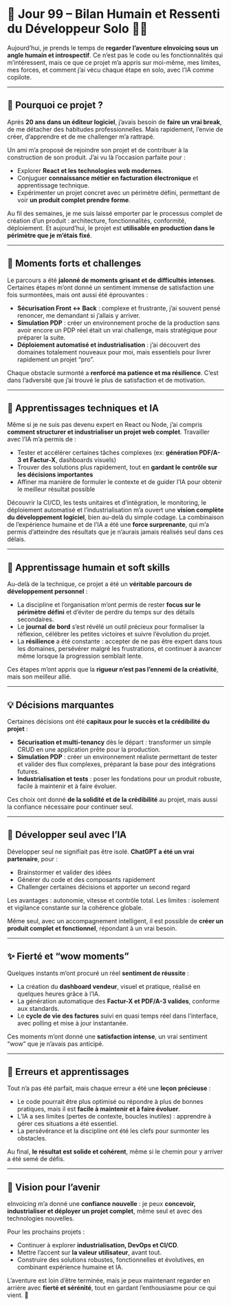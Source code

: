 # 📅 Jour 99 – Bilan Humain et Ressenti du Développeur Solo 🌱✨

Aujourd’hui, je prends le temps de **regarder l’aventure eInvoicing sous un angle humain et introspectif**. Ce n’est pas le code ou les fonctionnalités qui m’intéressent, mais ce que ce projet m’a appris sur moi-même, mes limites, mes forces, et comment j’ai vécu chaque étape en solo, avec l’IA comme copilote.

---

## 🧭 Pourquoi ce projet ?

Après **20 ans dans un éditeur logiciel**, j’avais besoin de **faire un vrai break**, de me détacher des habitudes professionnelles. Mais rapidement, l’envie de créer, d’apprendre et de me challenger m’a rattrapé.

Un ami m’a proposé de rejoindre son projet et de contribuer à la construction de son produit. J’ai vu là l’occasion parfaite pour :

* Explorer **React et les technologies web modernes**.
* Conjuguer **connaissance métier en facturation électronique** et apprentissage technique.
* Expérimenter un projet concret avec un périmètre défini, permettant de voir **un produit complet prendre forme**.

Au fil des semaines, je me suis laissé emporter par le processus complet de création d’un produit : architecture, fonctionnalités, conformité, déploiement. Et aujourd’hui, le projet est **utilisable en production dans le périmètre que je m’étais fixé**.

---

## 🎢 Moments forts et challenges

Le parcours a été **jalonné de moments grisant et de difficultés intenses**. Certaines étapes m’ont donné un sentiment immense de satisfaction une fois surmontées, mais ont aussi été éprouvantes :

* **Sécurisation Front ↔ Back** : complexe et frustrante, j’ai souvent pensé renoncer, me demandant si j’allais y arriver.
* **Simulation PDP** : créer un environnement proche de la production sans avoir encore un PDP réel était un vrai challenge, mais stratégique pour préparer la suite.
* **Déploiement automatisé et industrialisation** : j’ai découvert des domaines totalement nouveaux pour moi, mais essentiels pour livrer rapidement un projet “pro”.

Chaque obstacle surmonté a **renforcé ma patience et ma résilience**. C’est dans l’adversité que j’ai trouvé le plus de satisfaction et de motivation.

---

## 🧰 Apprentissages techniques et IA

Même si je ne suis pas devenu expert en React ou Node, j’ai compris **comment structurer et industrialiser un projet web complet**. Travailler avec l’IA m’a permis de :

* Tester et accélérer certaines tâches complexes (ex: **génération PDF/A-3 et Factur-X**, dashboards visuels)
* Trouver des solutions plus rapidement, tout en **gardant le contrôle sur les décisions importantes**
* Affiner ma manière de formuler le contexte et de guider l’IA pour obtenir le meilleur résultat possible

Découvrir la CI/CD, les tests unitaires et d’intégration, le monitoring, le déploiement automatisé et l’industrialisation m’a ouvert une **vision complète du développement logiciel**, bien au-delà du simple codage. La combinaison de l’expérience humaine et de l’IA a été une **force surprenante**, qui m’a permis d’atteindre des résultats que je n’aurais jamais réalisés seul dans ces délais.

---

## 🧘 Apprentissage humain et soft skills

Au-delà de la technique, ce projet a été un **véritable parcours de développement personnel** :

* La discipline et l’organisation m’ont permis de rester **focus sur le périmètre défini** et d’éviter de perdre du temps sur des détails secondaires.
* Le **journal de bord** s’est révélé un outil précieux pour formaliser la réflexion, célébrer les petites victoires et suivre l’évolution du projet.
* La **résilience** a été constante : accepter de ne pas être expert dans tous les domaines, persévérer malgré les frustrations, et continuer à avancer même lorsque la progression semblait lente.

Ces étapes m’ont appris que la **rigueur n’est pas l’ennemi de la créativité**, mais son meilleur allié.

---

## 💡 Décisions marquantes

Certaines décisions ont été **capitaux pour le succès et la crédibilité du projet** :

* **Sécurisation et multi-tenancy** dès le départ : transformer un simple CRUD en une application prête pour la production.
* **Simulation PDP** : créer un environnement réaliste permettant de tester et valider des flux complexes, préparant la base pour des intégrations futures.
* **Industrialisation et tests** : poser les fondations pour un produit robuste, facile à maintenir et à faire évoluer.

Ces choix ont donné **de la solidité et de la crédibilité** au projet, mais aussi la confiance nécessaire pour continuer seul.

---

## 🤝 Développer seul avec l’IA

Développer seul ne signifiait pas être isolé. **ChatGPT a été un vrai partenaire**, pour :

* Brainstormer et valider des idées
* Générer du code et des composants rapidement
* Challenger certaines décisions et apporter un second regard

Les avantages : autonomie, vitesse et contrôle total.
Les limites : isolement et vigilance constante sur la cohérence globale.

Même seul, avec un accompagnement intelligent, il est possible de **créer un produit complet et fonctionnel**, répondant à un vrai besoin.

---

## ✨ Fierté et “wow moments”

Quelques instants m’ont procuré un réel **sentiment de réussite** :

* La création du **dashboard vendeur**, visuel et pratique, réalisé en quelques heures grâce à l’IA.
* La génération automatique des **Factur-X et PDF/A-3 valides**, conforme aux standards.
* Le **cycle de vie des factures** suivi en quasi temps réel dans l’interface, avec polling et mise à jour instantanée.

Ces moments m’ont donné une **satisfaction intense**, un vrai sentiment “wow” que je n’avais pas anticipé.

---

## 🔄 Erreurs et apprentissages

Tout n’a pas été parfait, mais chaque erreur a été une **leçon précieuse** :

* Le code pourrait être plus optimisé ou répondre à plus de bonnes pratiques, mais il est **facile à maintenir et à faire évoluer**.
* L’IA a ses limites (pertes de contexte, boucles inutiles) : apprendre à gérer ces situations a été essentiel.
* La persévérance et la discipline ont été les clefs pour surmonter les obstacles.

Au final, **le résultat est solide et cohérent**, même si le chemin pour y arriver a été semé de défis.

---

## 🌱 Vision pour l’avenir

eInvoicing m’a donné une **confiance nouvelle** : je peux **concevoir, industrialiser et déployer un projet complet**, même seul et avec des technologies nouvelles.

Pour les prochains projets :

* Continuer à explorer **industrialisation, DevOps et CI/CD**.
* Mettre l’accent sur **la valeur utilisateur**, avant tout.
* Construire des solutions robustes, fonctionnelles et évolutives, en combinant expérience humaine et IA.

L’aventure est loin d’être terminée, mais je peux maintenant regarder en arrière avec **fierté et sérénité**, tout en gardant l’enthousiasme pour ce qui vient. 🚀
